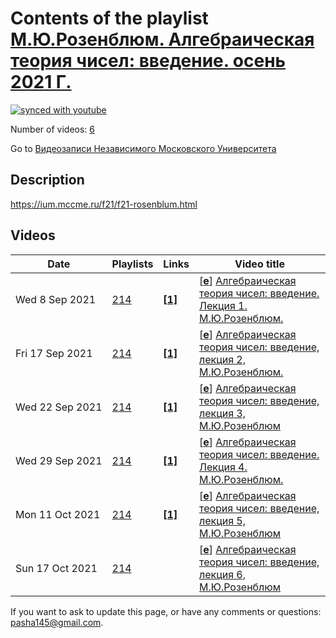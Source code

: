 # Contents of the playlist [М.Ю.Розенблюм. Алгебраическая теория чисел: введение. осень 2021 Г.](https://www.youtube.com/playlist?list=PLp9ABVh6_x4FPF9sCoQhbKqwCwV0avsry)

[![synced with youtube](https://img.shields.io/github/last-commit/mathphysschool/mathphysschool.github.io/autoupdate1?label=synced%20with%20youtube)](https://github.com/mathphysschool/mathphysschool.github.io/commits/autoupdate1)

Number of videos: [6](#videos)

Go to [Видеозаписи Независимого Московского Университета](../README.md)

## Description

<https://ium.mccme.ru/f21/f21-rosenblum.html>

## Videos

|Date|Playlists|Links|Video title|
|---|---|---|---|
| Wed&nbsp;8&nbsp;Sep&nbsp;2021 | [214](../playlists/214 "М.Ю.Розенблюм. Алгебраическая теория чисел: введение. осень 2021 Г.") | [**[1]**](https://ium.mccme.ru/f21/f21-rosenblum.html) | [[**e**](https://studio.youtube.com/video/i85NQHTRn7k/edit "Edit")] [Алгебраическая теория чисел: введение. Лекция 1. М.Ю.Розенблюм.](https://www.youtube.com/watch?v=i85NQHTRn7k&list=PLp9ABVh6_x4FPF9sCoQhbKqwCwV0avsry "Первая лекция по курсу Алгебраическая теория чисел: введение, НМУ, 07.09.2021 г.&#013;&#013;Подробности: https://ium.mccme.ru/f21/f21-rosenblum.html") |
| Fri&nbsp;17&nbsp;Sep&nbsp;2021 | [214](../playlists/214 "М.Ю.Розенблюм. Алгебраическая теория чисел: введение. осень 2021 Г.") | [**[1]**](https://ium.mccme.ru/f21/f21-rosenblum.html) | [[**e**](https://studio.youtube.com/video/LepYu4NxFSc/edit "Edit")] [Алгебраическая теория чисел: введение, лекция 2, М.Ю.Розенблюм.](https://www.youtube.com/watch?v=LepYu4NxFSc&list=PLp9ABVh6_x4FPF9sCoQhbKqwCwV0avsry "https://ium.mccme.ru/f21/f21-rosenblum.html") |
| Wed&nbsp;22&nbsp;Sep&nbsp;2021 | [214](../playlists/214 "М.Ю.Розенблюм. Алгебраическая теория чисел: введение. осень 2021 Г.") | [**[1]**](https://ium.mccme.ru/f21/f21-rosenblum.html) | [[**e**](https://studio.youtube.com/video/XMK4qhQhCzc/edit "Edit")] [Алгебраическая теория чисел: введение, лекция 3, М.Ю.Розенблюм](https://www.youtube.com/watch?v=XMK4qhQhCzc&list=PLp9ABVh6_x4FPF9sCoQhbKqwCwV0avsry "Лекция от 21.09.2021&#013;&#013;Подробности: https://ium.mccme.ru/f21/f21-rosenblum.html") |
| Wed&nbsp;29&nbsp;Sep&nbsp;2021 | [214](../playlists/214 "М.Ю.Розенблюм. Алгебраическая теория чисел: введение. осень 2021 Г.") | [**[1]**](https://ium.mccme.ru/f21/f21-rosenblum.html) | [[**e**](https://studio.youtube.com/video/LKBPeeFGCkc/edit "Edit")] [Алгебраическая теория чисел: введение. Лекция 4. М.Ю.Розенблюм.](https://www.youtube.com/watch?v=LKBPeeFGCkc&list=PLp9ABVh6_x4FPF9sCoQhbKqwCwV0avsry "Четвёртая лекция по курсу Алгебраическая теория чисел: введение, НМУ, 28.09.2021 г.&#013;&#013;Подробности: https://ium.mccme.ru/f21/f21-rosenblum.html") |
| Mon&nbsp;11&nbsp;Oct&nbsp;2021 | [214](../playlists/214 "М.Ю.Розенблюм. Алгебраическая теория чисел: введение. осень 2021 Г.") | [**[1]**](https://ium.mccme.ru/f21/f21-rosenblum.html) | [[**e**](https://studio.youtube.com/video/3ChqlWqUAPA/edit "Edit")] [Алгебраическая теория чисел: введение, лекция 5, М.Ю.Розенблюм](https://www.youtube.com/watch?v=3ChqlWqUAPA&list=PLp9ABVh6_x4FPF9sCoQhbKqwCwV0avsry "https://ium.mccme.ru/f21/f21-rosenblum.html") |
| Sun&nbsp;17&nbsp;Oct&nbsp;2021 | [214](../playlists/214 "М.Ю.Розенблюм. Алгебраическая теория чисел: введение. осень 2021 Г.") |  | [[**e**](https://studio.youtube.com/video/aV3CSDids0o/edit "Edit")] [Алгебраическая теория чисел: введение, лекция 6, М.Ю.Розенблюм](https://www.youtube.com/watch?v=aV3CSDids0o&list=PLp9ABVh6_x4FPF9sCoQhbKqwCwV0avsry) |


 If you want to ask to update this page, or have any comments or questions: <pasha145@gmail.com>.
